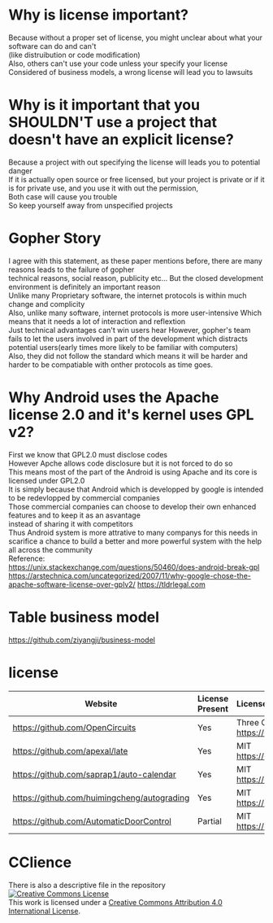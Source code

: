 # Why is license important?
Because without a proper set of license, you might unclear about what your software can do and can't  
(like distruibution or code modification)  
Also, others can't use your code unless your specify your license  
Considered of business models, a wrong license will lead you to lawsuits  
# Why is it important that you SHOULDN'T use a project that doesn't have an explicit license?  
Because a project with out specifying the license will leads you to potential danger  
If it is actually open source or free licensed, but your project is private
or if it is for private use, and you use it with out the permission,  
Both case will cause you trouble  
So keep yourself away from unspecified projects  
# Gopher Story
I agree with this statement, as these paper mentions before, there are many reasons leads to the failure of gopher  
technical reasons, social reason, publicity etc... But the closed development environment is definitely an important reason  
Unlike many Proprietary software, the internet protocols is within much change and complicity  
Also, unlike many software, internet protocols is more user-intensive 
Which means that it needs a lot of interaction and reflextion  
Just technical advantages can't win users hear 
However, gopher's team fails to let the users involved in part of the development 
which distracts potential users(early times more likely to be familiar with computers)  
Also, they did not follow the standard which means it will be harder and harder to be compatiable with onther protocols as time goes.
# Why Android uses the Apache license 2.0 and it's kernel uses GPL v2?
First we know that GPL2.0 must disclose codes  
However Apche allows code disclosure but it is not forced to do so  
This means most of the part of the Android is using Apache and its core is licensed under GPL2.0  
It is simply because that Android which is developped by google is intended to be redevlopped by commercial companies  
Those commercial companies can choose to develop their own enhanced features and to keep it as an asvantage  
instead of sharing it with competitors  
Thus Android system is more attrative to many companys for this needs in scarifice a chance to build a 
better and more powerful system with the help all across the community  
Reference:  
https://unix.stackexchange.com/questions/50460/does-android-break-gpl
https://arstechnica.com/uncategorized/2007/11/why-google-chose-the-apache-software-license-over-gplv2/
https://tldrlegal.com  
# Table business model
https://github.com/ziyangji/business-model  
# license
Website | License Present | License
---------|:----------|:-------
https://github.com/OpenCircuits| Yes | Three Clause BSD License https://en.wikipedia.org/wiki/BSD_licenses
https://github.com/apexal/late| Yes | MIT https://en.wikipedia.org/wiki/MIT_License
https://github.com/saprap1/auto-calendar| Yes | MIT https://en.wikipedia.org/wiki/MIT_License
https://github.com/huimingcheng/autograding| Yes | MIT https://en.wikipedia.org/wiki/MIT_License
https://github.com/AutomaticDoorControl| Partial | MIT https://en.wikipedia.org/wiki/MIT_License  

# CClience
There is also a descriptive file in the repository
<a rel="license" href="http://creativecommons.org/licenses/by/4.0/"><img alt="Creative Commons License" style="border-width:0" src="https://i.creativecommons.org/l/by/4.0/88x31.png" /></a><br />This work is licensed under a <a rel="license" href="http://creativecommons.org/licenses/by/4.0/">Creative Commons Attribution 4.0 International License</a>.
